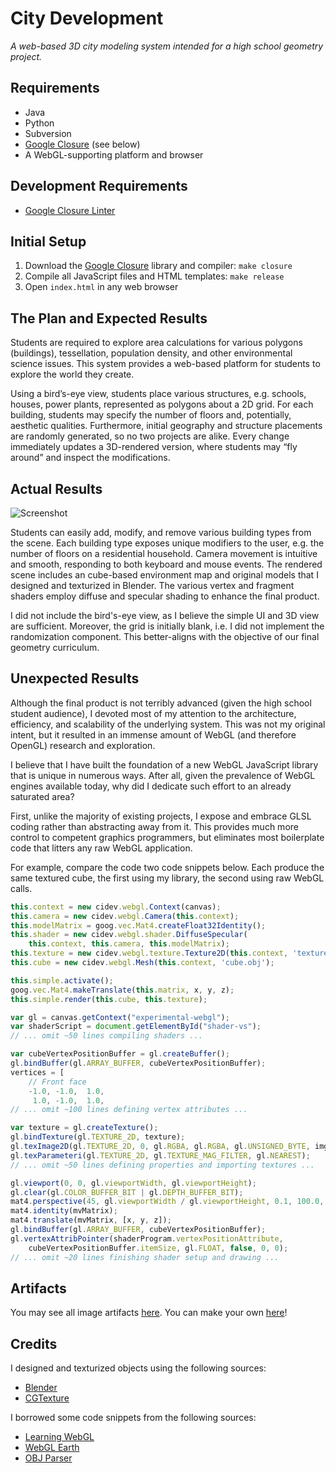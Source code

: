 City Development
================

_A web-based 3D city modeling system intended for a high school geometry
project._

Requirements
------------
* Java
* Python
* Subversion
* [Google Closure](https://developers.google.com/closure/) (see below)
* A WebGL-supporting platform and browser

Development Requirements
------------------------
* [Google Closure Linter](https://developers.google.com/closure/utilities/)

Initial Setup
-------------
1. Download the [Google Closure](https://developers.google.com/closure/) library
   and compiler: `make closure`
1. Compile all JavaScript files and HTML templates: `make release`
1. Open `index.html` in any web browser

The Plan and Expected Results
-----------------------------
Students are required to explore area calculations for various polygons
(buildings), tessellation, population density, and other environmental science
issues. This system provides a web-based platform for students to explore the
world they create.

Using a bird’s-eye view, students place various structures, e.g. schools,
houses, power plants, represented as polygons about a 2D grid. For each
building, students may specify the number of floors and, potentially, aesthetic
qualities. Furthermore, initial geography and structure placements are randomly
generated, so no two projects are alike. Every change immediately updates a
3D-rendered version, where students may “fly around” and inspect the
modifications.

Actual Results
--------------
![Screenshot](https://raw.github.com/jtessler/city-development/master/artifact/screenshot01.png)

Students can easily add, modify, and remove various building types from the
scene. Each building type exposes unique modifiers to the user, e.g. the number
of floors on a residential household. Camera movement is intuitive and smooth,
responding to both keyboard and mouse events. The rendered scene includes an
cube-based environment map and original models that I designed and texturized in
Blender. The various vertex and fragment shaders employ diffuse and specular
shading to enhance the final product.

I did not include the bird's-eye view, as I believe the simple UI and 3D view
are sufficient. Moreover, the grid is initially blank, i.e. I did not implement
the randomization component. This better-aligns with the objective of our final
geometry curriculum.

Unexpected Results
------------------
Although the final product is not terribly advanced (given the high school
student audience), I devoted most of my attention to the architecture,
efficiency, and scalability of the underlying system. This was not my original
intent, but it resulted in an immense amount of WebGL (and therefore OpenGL)
research and exploration.

I believe that I have built the foundation of a new WebGL JavaScript library
that is unique in numerous ways. After all, given the prevalence of WebGL
engines available today, why did I dedicate such effort to an already saturated
area?

First, unlike the majority of existing projects, I expose and embrace GLSL
coding rather than abstracting away from it. This provides much more control to
competent graphics programmers, but eliminates most boilerplate code that
litters any raw WebGL application.

For example, compare the code two code snippets below. Each produce the same
textured cube, the first using my library, the second using raw WebGL calls.

```javascript
this.context = new cidev.webgl.Context(canvas);
this.camera = new cidev.webgl.Camera(this.context);
this.modelMatrix = goog.vec.Mat4.createFloat32Identity();
this.shader = new cidev.webgl.shader.DiffuseSpecular(
    this.context, this.camera, this.modelMatrix);
this.texture = new cidev.webgl.texture.Texture2D(this.context, 'texture.jpg');
this.cube = new cidev.webgl.Mesh(this.context, 'cube.obj');

this.simple.activate();
goog.vec.Mat4.makeTranslate(this.matrix, x, y, z);
this.simple.render(this.cube, this.texture);
```

```javascript
var gl = canvas.getContext("experimental-webgl");
var shaderScript = document.getElementById("shader-vs");
// ... omit ~50 lines compiling shaders ...

var cubeVertexPositionBuffer = gl.createBuffer();
gl.bindBuffer(gl.ARRAY_BUFFER, cubeVertexPositionBuffer);
vertices = [
    // Front face
    -1.0, -1.0,  1.0,
     1.0, -1.0,  1.0,
// ... omit ~100 lines defining vertex attributes ...

var texture = gl.createTexture();
gl.bindTexture(gl.TEXTURE_2D, texture);
gl.texImage2D(gl.TEXTURE_2D, 0, gl.RGBA, gl.RGBA, gl.UNSIGNED_BYTE, img);
gl.texParameteri(gl.TEXTURE_2D, gl.TEXTURE_MAG_FILTER, gl.NEAREST);
// ... omit ~50 lines defining properties and importing textures ...

gl.viewport(0, 0, gl.viewportWidth, gl.viewportHeight);
gl.clear(gl.COLOR_BUFFER_BIT | gl.DEPTH_BUFFER_BIT);
mat4.perspective(45, gl.viewportWidth / gl.viewportHeight, 0.1, 100.0, pMatrix);
mat4.identity(mvMatrix);
mat4.translate(mvMatrix, [x, y, z]);
gl.bindBuffer(gl.ARRAY_BUFFER, cubeVertexPositionBuffer);
gl.vertexAttribPointer(shaderProgram.vertexPositionAttribute,
    cubeVertexPositionBuffer.itemSize, gl.FLOAT, false, 0, 0);
// ... omit ~20 lines finishing shader setup and drawing ...
```

Artifacts
---------
You may see all image artifacts [here](https://github.com/jtessler/city-development/tree/master/artifact).
You can make your own [here](http://www.cs.utexas.edu/users/joseph/city-development/)!

Credits
-------
I designed and texturized objects using the following sources:
* [Blender](http://www.blender.org/)
* [CGTexture](http://www.cgtextures.com/)

I borrowed some code snippets from the following sources:
* [Learning WebGL](https://github.com/gpjt/webgl-lessons)
* [WebGL Earth](https://github.com/webglearth/webglearth)
* [OBJ Parser](http://programminglinuxgames.blogspot.com/2010/09/parsing-wavefront-obj-file-format-using.html)
